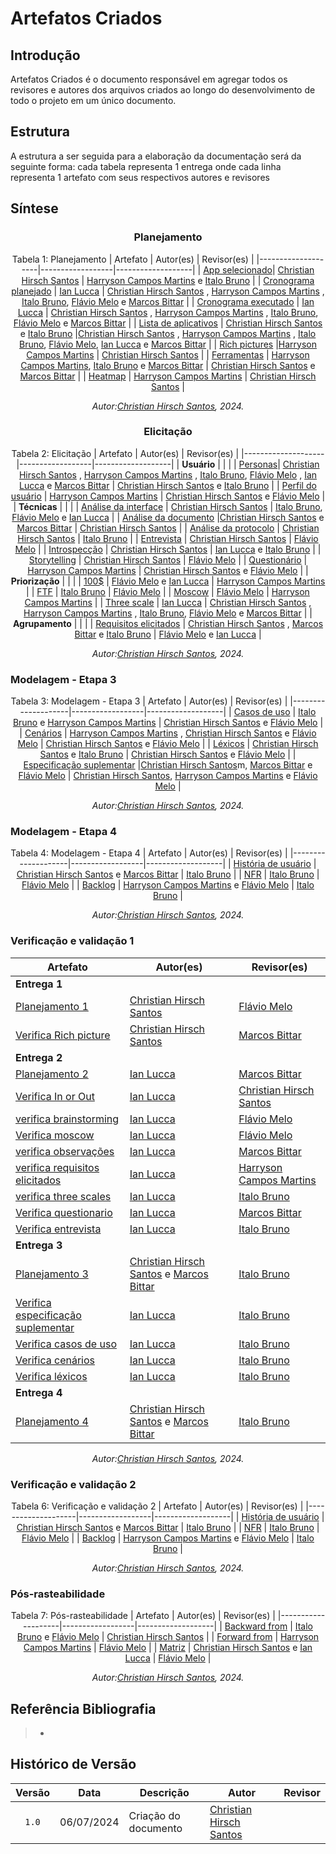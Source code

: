 # Artefatos Criados

## Introdução

Artefatos Criados é o documento responsável em agregar todos os revisores e autores dos arquivos criados ao longo do desenvolvimento de todo o projeto em um único documento.

## Estrutura

A estrutura a ser seguida para a elaboração da documentação será da seguinte forma: cada tabela representa 1 entrega onde cada linha representa 1 artefato com seus respectivos autores e revisores

## Síntese

<center>

### Planejamento

Tabela 1: Planejamento
| Artefato           | Autor(es)        | Revisor(es)       |
|--------------------|------------------|-------------------|
| [App selecionado](https://requisitos-de-software.github.io/2024.1-Sinesp_Cidadao/Planejamento/App_selecionado/)| [Christian Hirsch Santos](https://github.com/crstyhs)     | [Harryson Campos Martins](https://github.com/harry-cmartin) e [Italo Bruno](https://github.com/ItaloBrunoM)         |
| [Cronograma planejado](https://requisitos-de-software.github.io/2024.1-Sinesp_Cidadao/Planejamento/cronograma/)    | [Ian Lucca](https://github.com/IanLucca12)       | [Christian Hirsch Santos](https://github.com/crstyhs)  , [Harryson Campos Martins](https://github.com/harry-cmartin) , [Italo Bruno](https://github.com/ItaloBrunoM), [Flávio Melo](https://github.com/flavioovatsug) e [Marcos Bittar](https://github.com/Bittarx) |
| [Cronograma executado](https://requisitos-de-software.github.io/2024.1-Sinesp_Cidadao/Planejamento/Cronograma_Executados/)    | [Ian Lucca](https://github.com/IanLucca12) | [Christian Hirsch Santos](https://github.com/crstyhs)  , [Harryson Campos Martins](https://github.com/harry-cmartin) , [Italo Bruno](https://github.com/ItaloBrunoM), [Flávio Melo](https://github.com/flavioovatsug) e [Marcos Bittar](https://github.com/Bittarx) |
| [Lista de aplicativos](https://requisitos-de-software.github.io/2024.1-Sinesp_Cidadao/Planejamento/Lista_de_aplicativos/)    | [Christian Hirsch Santos](https://github.com/crstyhs) e [Italo Bruno](https://github.com/ItaloBrunoM)  |[Christian Hirsch Santos](https://github.com/crstyhs)  , [Harryson Campos Martins](https://github.com/harry-cmartin) , [Italo Bruno](https://github.com/ItaloBrunoM), [Flávio Melo](https://github.com/flavioovatsug), [Ian Lucca](https://github.com/IanLucca12)  e [Marcos Bittar](https://github.com/Bittarx) |
| [Rich pictures](https://requisitos-de-software.github.io/2024.1-Sinesp_Cidadao/Planejamento/Rich_pictures/)    |[Harryson Campos Martins](https://github.com/harry-cmartin)   | [Christian Hirsch Santos](https://github.com/crstyhs)  |
| [Ferramentas](https://requisitos-de-software.github.io/2024.1-Sinesp_Cidadao/Planejamento/ferramentas/)    | [Harryson Campos Martins](https://github.com/harry-cmartin),  [Italo Bruno](https://github.com/ItaloBrunoM) e [Marcos Bittar](https://github.com/Bittarx)  | [Christian Hirsch Santos](https://github.com/crstyhs) e [Marcos Bittar](https://github.com/Bittarx) |
| [Heatmap](https://requisitos-de-software.github.io/2024.1-Sinesp_Cidadao/Planejamento/heatmap/)    |  [Harryson Campos Martins](https://github.com/harry-cmartin)  | [Christian Hirsch Santos](https://github.com/crstyhs)  |


  
_Autor:[Christian Hirsch Santos](https://github.com/crstyhs), 2024._


</center>

<center>

### Elicitação 
Tabela 2: Elicitação
| Artefato           | Autor(es)        | Revisor(es)       |
|--------------------|------------------|-------------------|
| **Usuário**       |     |     |
| [Personas](https://requisitos-de-software.github.io/2024.1-Sinesp_Cidadao/elicitacao/personas/)| [Christian Hirsch Santos](https://github.com/crstyhs)  , [Harryson Campos Martins](https://github.com/harry-cmartin) , [Italo Bruno](https://github.com/ItaloBrunoM), [Flávio Melo](https://github.com/flavioovatsug) , [Ian Lucca](https://github.com/IanLucca12) e [Marcos Bittar](https://github.com/Bittarx) | [Christian Hirsch Santos](https://github.com/crstyhs) e [Italo Bruno](https://github.com/ItaloBrunoM) | 
| [Perfil do usuário](https://requisitos-de-software.github.io/2024.1-Sinesp_Cidadao/elicitacao/Perfil_de_usuario/)     | [Harryson Campos Martins](https://github.com/harry-cmartin)       | [Christian Hirsch Santos](https://github.com/crstyhs) e [Flávio Melo](https://github.com/flavioovatsug)   |
| **Técnicas**       |     |     |
| [Análise da interface](https://requisitos-de-software.github.io/2024.1-Sinesp_Cidadao/elicitacao/tecnicas/AnaliseDaInterface/)  | [Christian Hirsch Santos](https://github.com/crstyhs)  | [Italo Bruno](https://github.com/ItaloBrunoM), [Flávio Melo](https://github.com/flavioovatsug) e [Ian Lucca](https://github.com/IanLucca12)   |
| [Análise da documento](https://requisitos-de-software.github.io/2024.1-Sinesp_Cidadao/elicitacao/tecnicas/AnaliseDeDocumento/)    |[Christian Hirsch Santos](https://github.com/crstyhs) e  [Marcos Bittar](https://github.com/Bittarx) | [Christian Hirsch Santos](https://github.com/crstyhs) |
| [Análise da protocolo](https://requisitos-de-software.github.io/2024.1-Sinesp_Cidadao/elicitacao/tecnicas/AnaliseDeProtocolo/)     | [Christian Hirsch Santos](https://github.com/crstyhs) | [Italo Bruno](https://github.com/ItaloBrunoM)  |
| [Entrevista](https://requisitos-de-software.github.io/2024.1-Sinesp_Cidadao/elicitacao/tecnicas/Entrevista/)   |  [Christian Hirsch Santos](https://github.com/crstyhs) | [Flávio Melo](https://github.com/flavioovatsug)  |
| [Introspecção](https://requisitos-de-software.github.io/2024.1-Sinesp_Cidadao/elicitacao/tecnicas/Introspeccao/)    | [Christian Hirsch Santos](https://github.com/crstyhs) | [Ian Lucca](https://github.com/IanLucca12)  e [Italo Bruno](https://github.com/ItaloBrunoM)   |
| [Storytelling](https://requisitos-de-software.github.io/2024.1-Sinesp_Cidadao/elicitacao/tecnicas/storytelling/)   |  [Christian Hirsch Santos](https://github.com/crstyhs)   | [Flávio Melo](https://github.com/flavioovatsug)  |
| [Questionário](https://requisitos-de-software.github.io/2024.1-Sinesp_Cidadao/elicitacao/tecnicas/questionario/)    | [Harryson Campos Martins](https://github.com/harry-cmartin)  | [Christian Hirsch Santos](https://github.com/crstyhs) e  [Flávio Melo](https://github.com/flavioovatsug) |
| **Priorização**       |     |     |
| [100$](https://requisitos-de-software.github.io/2024.1-Sinesp_Cidadao/elicitacao/priorizacao/100%24/)    | [Flávio Melo](https://github.com/flavioovatsug)  e [Ian Lucca](https://github.com/IanLucca12) | [Harryson Campos Martins](https://github.com/harry-cmartin) |
| [FTF](https://requisitos-de-software.github.io/2024.1-Sinesp_Cidadao/elicitacao/priorizacao/FTF/)    | [Italo Bruno](https://github.com/ItaloBrunoM)  | [Flávio Melo](https://github.com/flavioovatsug)  |
| [Moscow](https://requisitos-de-software.github.io/2024.1-Sinesp_Cidadao/elicitacao/priorizacao/Moscow/)  | [Flávio Melo](https://github.com/flavioovatsug)  | [Harryson Campos Martins](https://github.com/harry-cmartin)  |
| [Three scale](https://requisitos-de-software.github.io/2024.1-Sinesp_Cidadao/elicitacao/priorizacao/three_scales/)    | [Ian Lucca](https://github.com/IanLucca12)  | [Christian Hirsch Santos](https://github.com/crstyhs)  , [Harryson Campos Martins](https://github.com/harry-cmartin) , [Italo Bruno](https://github.com/ItaloBrunoM), [Flávio Melo](https://github.com/flavioovatsug) e [Marcos Bittar](https://github.com/Bittarx) |
| **Agrupamento**       |     |     |
| [Requisitos elicitados](https://requisitos-de-software.github.io/2024.1-Sinesp_Cidadao/elicitacao/tecnicas/Requisitos_elicitados/)     | [Christian Hirsch Santos](https://github.com/crstyhs) , [Marcos Bittar](https://github.com/Bittarx) e [Italo Bruno](https://github.com/ItaloBrunoM) | [Flávio Melo](https://github.com/flavioovatsug) e [Ian Lucca](https://github.com/IanLucca12)  |
  
_Autor:[Christian Hirsch Santos](https://github.com/crstyhs), 2024._


</center>


### Modelagem - Etapa 3

<center>

Tabela 3: Modelagem - Etapa 3
| Artefato           | Autor(es)        | Revisor(es)       |
|--------------------|------------------|-------------------|
| [Casos de uso](https://requisitos-de-software.github.io/2024.1-Sinesp_Cidadao/Modelagem/Casos_De_uso/) | [Italo Bruno](https://github.com/ItaloBrunoM) e  [Harryson Campos Martins](https://github.com/harry-cmartin)    | [Christian Hirsch Santos](https://github.com/crstyhs) e  [Flávio Melo](https://github.com/flavioovatsug)        |
| [Cenários](https://requisitos-de-software.github.io/2024.1-Sinesp_Cidadao/Modelagem/Cenarios/)    |  [Harryson Campos Martins](https://github.com/harry-cmartin) , [Christian Hirsch Santos](https://github.com/crstyhs) e  [Flávio Melo](https://github.com/flavioovatsug)         |  [Christian Hirsch Santos](https://github.com/crstyhs) e  [Flávio Melo](https://github.com/flavioovatsug)      |
| [Léxicos](https://requisitos-de-software.github.io/2024.1-Sinesp_Cidadao/Modelagem/Lexico/)   | [Christian Hirsch Santos](https://github.com/crstyhs) e [Italo Bruno](https://github.com/ItaloBrunoM)  | [Christian Hirsch Santos](https://github.com/crstyhs) e  [Flávio Melo](https://github.com/flavioovatsug)  |
| [Especificação suplementar](https://requisitos-de-software.github.io/2024.1-Sinesp_Cidadao/Modelagem/especificacao_suplementar/)    |[Christian Hirsch Santos](https://github.com/crstyhs)m, [Marcos Bittar](https://github.com/Bittarx) e  [Flávio Melo](https://github.com/flavioovatsug)    | [Christian Hirsch Santos](https://github.com/crstyhs),  [Harryson Campos Martins](https://github.com/harry-cmartin) e  [Flávio Melo](https://github.com/flavioovatsug)  |
  
_Autor:[Christian Hirsch Santos](https://github.com/crstyhs), 2024._


</center>

### Modelagem - Etapa 4

<center>

Tabela 4: Modelagem - Etapa 4
| Artefato           | Autor(es)        | Revisor(es)       |
|--------------------|------------------|-------------------|
| [História de usuário](https://requisitos-de-software.github.io/2024.1-Sinesp_Cidadao/Modelagem/Agil/Historias_de_Usuario/) | [Christian Hirsch Santos](https://github.com/crstyhs) e  [Marcos Bittar](https://github.com/Bittarx)   | [Italo Bruno](https://github.com/ItaloBrunoM)           |
| [NFR](https://requisitos-de-software.github.io/2024.1-Sinesp_Cidadao/Modelagem/Agil/NFR/)      | [Italo Bruno](https://github.com/ItaloBrunoM)      | [Flávio Melo](https://github.com/flavioovatsug)   |
| [Backlog](https://requisitos-de-software.github.io/2024.1-Sinesp_Cidadao/Modelagem/Agil/backlog/)     | [Harryson Campos Martins](https://github.com/harry-cmartin) e [Flávio Melo](https://github.com/flavioovatsug)  | [Italo Bruno](https://github.com/ItaloBrunoM)    |

  
_Autor:[Christian Hirsch Santos](https://github.com/crstyhs), 2024._


</center>

### Verificação e validação 1

<center>

| Artefato           | Autor(es)        | Revisor(es)       |
|--------------------|------------------|-------------------|
| **Entrega 1**       |     |     |
| [Planejamento 1](https://requisitos-de-software.github.io/2024.1-Sinesp_Cidadao/Verificacao/Grupo6/entrega1/planejamento_entr_1/) | [Christian Hirsch Santos](https://github.com/crstyhs)    |[Flávio Melo](https://github.com/flavioovatsug)         |
| [Verifica Rich picture](https://requisitos-de-software.github.io/2024.1-Sinesp_Cidadao/Verificacao/Grupo6/entrega1/verifica_RichPicture/)      | [Christian Hirsch Santos](https://github.com/crstyhs)       | [Marcos Bittar](https://github.com/Bittarx)   |
| **Entrega 2**       |     |     |
| [Planejamento 2](https://requisitos-de-software.github.io/2024.1-Sinesp_Cidadao/Verificacao/Grupo6/entrega2/planejamento_entr_2/) | [Ian Lucca](https://github.com/IanLucca12)    |   [Marcos Bittar](https://github.com/Bittarx)          |
| [Verifica In or Out](https://requisitos-de-software.github.io/2024.1-Sinesp_Cidadao/Verificacao/Grupo6/entrega2/verifica_InOrOut/)     | [Ian Lucca](https://github.com/IanLucca12)   | [Christian Hirsch Santos](https://github.com/crstyhs)   |
| [verifica brainstorming](https://requisitos-de-software.github.io/2024.1-Sinesp_Cidadao/Verificacao/Grupo6/entrega2/verifica_Brainstorming/)     |  [Ian Lucca](https://github.com/IanLucca12)   | [Flávio Melo](https://github.com/flavioovatsug)    |
| [Verifica moscow](https://requisitos-de-software.github.io/2024.1-Sinesp_Cidadao/Verificacao/Grupo6/entrega2/verifica_MosCow/)     |  [Ian Lucca](https://github.com/IanLucca12)  | [Flávio Melo](https://github.com/flavioovatsug)    |
| [verifica observações](https://requisitos-de-software.github.io/2024.1-Sinesp_Cidadao/Verificacao/Grupo6/entrega2/verifica_Observacoes/)     | [Ian Lucca](https://github.com/IanLucca12)  | [Marcos Bittar](https://github.com/Bittarx)    |
| [verifica requisitos elicitados](https://requisitos-de-software.github.io/2024.1-Sinesp_Cidadao/Verificacao/Grupo6/entrega2/verifica_RequisitosElicitados/)     | [Ian Lucca](https://github.com/IanLucca12)   |  [Harryson Campos Martins](https://github.com/harry-cmartin)   |
| [verifica three scales](https://requisitos-de-software.github.io/2024.1-Sinesp_Cidadao/Verificacao/entrega2/Grupo6/verifica_ThreeScales.md)     | [Ian Lucca](https://github.com/IanLucca12)   | [Italo Bruno](https://github.com/ItaloBrunoM)   |
| [Verifica questionario](https://requisitos-de-software.github.io/2024.1-Sinesp_Cidadao/Verificacao/entrega2/Grupo6/verifica_questionario.md)     |  [Ian Lucca](https://github.com/IanLucca12)  | [Marcos Bittar](https://github.com/Bittarx)    |
| [Verifica entrevista ](https://requisitos-de-software.github.io/2024.1-Sinesp_Cidadao/Verificacao/Grupo6/entrega2/verifica_entrevista/)     | [Ian Lucca](https://github.com/IanLucca12)   | [Italo Bruno](https://github.com/ItaloBrunoM)    |
| **Entrega 3**       |     |     |
| [Planejamento 3](https://requisitos-de-software.github.io/2024.1-Sinesp_Cidadao/Verificacao/Grupo6/entrega3/planejamento_entr_3/) | [Christian Hirsch Santos](https://github.com/crstyhs) e  [Marcos Bittar](https://github.com/Bittarx)   | [Italo Bruno](https://github.com/ItaloBrunoM)           |
| [Verifica especificação suplementar ](https://requisitos-de-software.github.io/2024.1-Sinesp_Cidadao/Verificacao/Grupo6/entrega3/verifica_Especificacao/)     | [Ian Lucca](https://github.com/IanLucca12)   | [Italo Bruno](https://github.com/ItaloBrunoM)    |
| [Verifica casos de uso ](https://requisitos-de-software.github.io/2024.1-Sinesp_Cidadao/Verificacao/Grupo6/entrega3/verifica_casosdeuso/)     | [Ian Lucca](https://github.com/IanLucca12)   | [Italo Bruno](https://github.com/ItaloBrunoM)    |
| [Verifica cenários ](https://requisitos-de-software.github.io/2024.1-Sinesp_Cidadao/Verificacao/Grupo6/entrega3/verifica_cenarios/)     | [Ian Lucca](https://github.com/IanLucca12)   | [Italo Bruno](https://github.com/ItaloBrunoM)    |
| [Verifica léxicos ](https://requisitos-de-software.github.io/2024.1-Sinesp_Cidadao/Verificacao/Grupo6/entrega3/verifica_lexicos/)     | [Ian Lucca](https://github.com/IanLucca12)   | [Italo Bruno](https://github.com/ItaloBrunoM)    |
| **Entrega 4**       |     |     |
| [Planejamento 4](https://requisitos-de-software.github.io/2024.1-Sinesp_Cidadao/Verificacao/Grupo6/entrega1/planejamento_entr_1/) | [Christian Hirsch Santos](https://github.com/crstyhs) e  [Marcos Bittar](https://github.com/Bittarx)   | [Italo Bruno](https://github.com/ItaloBrunoM)           |

  
_Autor:[Christian Hirsch Santos](https://github.com/crstyhs), 2024._


</center>

### Verificação e validação 2

<center>

Tabela 6: Verificação e validação 2
| Artefato           | Autor(es)        | Revisor(es)       |
|--------------------|------------------|-------------------|
| [História de usuário](https://requisitos-de-software.github.io/2024.1-Sinesp_Cidadao/Modelagem/Agil/Historias_de_Usuario/) | [Christian Hirsch Santos](https://github.com/crstyhs) e  [Marcos Bittar](https://github.com/Bittarx)   | [Italo Bruno](https://github.com/ItaloBrunoM)           |
| [NFR](https://requisitos-de-software.github.io/2024.1-Sinesp_Cidadao/Modelagem/Agil/NFR/)      | [Italo Bruno](https://github.com/ItaloBrunoM)      | [Flávio Melo](https://github.com/flavioovatsug)   |
| [Backlog](https://requisitos-de-software.github.io/2024.1-Sinesp_Cidadao/Modelagem/Agil/backlog/)     | [Harryson Campos Martins](https://github.com/harry-cmartin) e [Flávio Melo](https://github.com/flavioovatsug)  | [Italo Bruno](https://github.com/ItaloBrunoM)    |

  
_Autor:[Christian Hirsch Santos](https://github.com/crstyhs), 2024._


</center>

### Pós-rasteabilidade

<center>

Tabela 7: Pós-rasteabilidade
| Artefato           | Autor(es)        | Revisor(es)       |
|--------------------|------------------|-------------------|
| [Backward from](https://requisitos-de-software.github.io/2024.1-Sinesp_Cidadao/P%C3%B3s-Rastreabilidade/backward/) | [Italo Bruno](https://github.com/ItaloBrunoM)    e  [Flávio Melo](https://github.com/flavioovatsug)  |      [Christian Hirsch Santos](https://github.com/crstyhs)   |
| [Forward from](https://requisitos-de-software.github.io/2024.1-Sinesp_Cidadao/P%C3%B3s-Rastreabilidade/forward/)      | [Harryson Campos Martins](https://github.com/harry-cmartin)     | [Flávio Melo](https://github.com/flavioovatsug)   |
| [Matriz](https://requisitos-de-software.github.io/2024.1-Sinesp_Cidadao/P%C3%B3s-Rastreabilidade/matriz/)     | [Christian Hirsch Santos](https://github.com/crstyhs) e [Ian Lucca](https://github.com/IanLucca12)   | [Flávio Melo](https://github.com/flavioovatsug)   |

  
_Autor:[Christian Hirsch Santos](https://github.com/crstyhs), 2024._


</center>





## Referência Bibliografia

> - 


## Histórico de Versão

|Versão|Data|Descrição|Autor|Revisor|
|:----:|----|---------|-----|:-------:|
|`1.0`| 06/07/2024 | Criação do documento |[Christian Hirsch Santos](https://github.com/crstyhs)  ||
